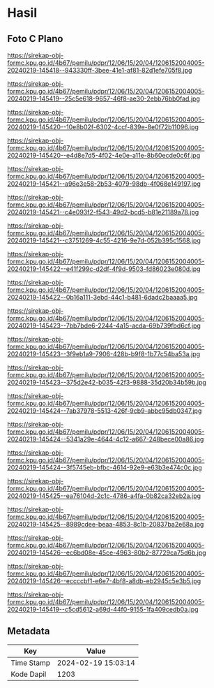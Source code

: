 # Hasil

## Foto C Plano

https://sirekap-obj-formc.kpu.go.id/4b67/pemilu/pdpr/12/06/15/20/04/1206152004005-20240219-145418--943330ff-3bee-41e1-af81-82d1efe705f8.jpg

https://sirekap-obj-formc.kpu.go.id/4b67/pemilu/pdpr/12/06/15/20/04/1206152004005-20240219-145419--25c5e618-9657-46f8-ae30-2ebb76bb0fad.jpg

https://sirekap-obj-formc.kpu.go.id/4b67/pemilu/pdpr/12/06/15/20/04/1206152004005-20240219-145420--10e8b02f-6302-4ccf-839e-8e0f72b11096.jpg

https://sirekap-obj-formc.kpu.go.id/4b67/pemilu/pdpr/12/06/15/20/04/1206152004005-20240219-145420--e4d8e7d5-4f02-4e0e-a11e-8b60ecde0c6f.jpg

https://sirekap-obj-formc.kpu.go.id/4b67/pemilu/pdpr/12/06/15/20/04/1206152004005-20240219-145421--a96e3e58-2b53-4079-98db-4f068e149197.jpg

https://sirekap-obj-formc.kpu.go.id/4b67/pemilu/pdpr/12/06/15/20/04/1206152004005-20240219-145421--c4e093f2-f543-49d2-bcd5-b81e21189a78.jpg

https://sirekap-obj-formc.kpu.go.id/4b67/pemilu/pdpr/12/06/15/20/04/1206152004005-20240219-145421--c3751269-4c55-4216-9e7d-052b395c1568.jpg

https://sirekap-obj-formc.kpu.go.id/4b67/pemilu/pdpr/12/06/15/20/04/1206152004005-20240219-145422--e41f299c-d2df-4f9d-9503-fd86023e080d.jpg

https://sirekap-obj-formc.kpu.go.id/4b67/pemilu/pdpr/12/06/15/20/04/1206152004005-20240219-145422--0b16a111-3ebd-44c1-b481-6dadc2baaaa5.jpg

https://sirekap-obj-formc.kpu.go.id/4b67/pemilu/pdpr/12/06/15/20/04/1206152004005-20240219-145423--7bb7bde6-2244-4a15-acda-69b739fbd6cf.jpg

https://sirekap-obj-formc.kpu.go.id/4b67/pemilu/pdpr/12/06/15/20/04/1206152004005-20240219-145423--3f9eb1a9-7906-428b-b9f8-1b77c54ba53a.jpg

https://sirekap-obj-formc.kpu.go.id/4b67/pemilu/pdpr/12/06/15/20/04/1206152004005-20240219-145423--375d2e42-b035-42f3-9888-35d20b34b59b.jpg

https://sirekap-obj-formc.kpu.go.id/4b67/pemilu/pdpr/12/06/15/20/04/1206152004005-20240219-145424--7ab37978-5513-426f-9cb9-abbc95db0347.jpg

https://sirekap-obj-formc.kpu.go.id/4b67/pemilu/pdpr/12/06/15/20/04/1206152004005-20240219-145424--5341a29e-4644-4c12-a667-248bece00a86.jpg

https://sirekap-obj-formc.kpu.go.id/4b67/pemilu/pdpr/12/06/15/20/04/1206152004005-20240219-145424--3f5745eb-bfbc-4614-92e9-e63b3e474c0c.jpg

https://sirekap-obj-formc.kpu.go.id/4b67/pemilu/pdpr/12/06/15/20/04/1206152004005-20240219-145425--ea76104d-2c1c-4786-a4fa-0b82ca32eb2a.jpg

https://sirekap-obj-formc.kpu.go.id/4b67/pemilu/pdpr/12/06/15/20/04/1206152004005-20240219-145425--8989cdee-beaa-4853-8c1b-20837ba2e68a.jpg

https://sirekap-obj-formc.kpu.go.id/4b67/pemilu/pdpr/12/06/15/20/04/1206152004005-20240219-145426--ec6bd08e-45ce-4963-80b2-87729ca75d6b.jpg

https://sirekap-obj-formc.kpu.go.id/4b67/pemilu/pdpr/12/06/15/20/04/1206152004005-20240219-145426--eccccbf1-e6e7-4bf8-a8db-eb2945c5e3b5.jpg

https://sirekap-obj-formc.kpu.go.id/4b67/pemilu/pdpr/12/06/15/20/04/1206152004005-20240219-145419--c5cd5612-a69d-44f0-9155-1fa409cedb0a.jpg


## Metadata

| Key        | Value               |
| ---------- | ------------------- |
| Time Stamp | 2024-02-19 15:03:14 |
| Kode Dapil | 1203                |



